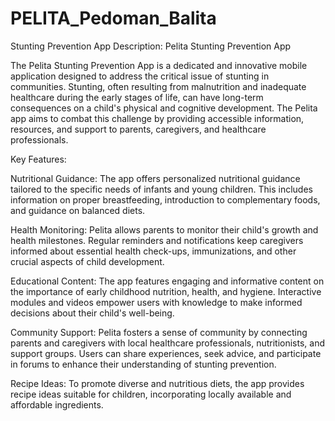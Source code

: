 # PELITA_Pedoman_Balita
Stunting Prevention App
Description: Pelita Stunting Prevention App

The Pelita Stunting Prevention App is a dedicated and innovative mobile application designed to address the critical issue of stunting in communities. Stunting, often resulting from malnutrition and inadequate healthcare during the early stages of life, can have long-term consequences on a child's physical and cognitive development. The Pelita app aims to combat this challenge by providing accessible information, resources, and support to parents, caregivers, and healthcare professionals.

Key Features:

Nutritional Guidance: The app offers personalized nutritional guidance tailored to the specific needs of infants and young children. This includes information on proper breastfeeding, introduction to complementary foods, and guidance on balanced diets.

Health Monitoring: Pelita allows parents to monitor their child's growth and health milestones. Regular reminders and notifications keep caregivers informed about essential health check-ups, immunizations, and other crucial aspects of child development.

Educational Content: The app features engaging and informative content on the importance of early childhood nutrition, health, and hygiene. Interactive modules and videos empower users with knowledge to make informed decisions about their child's well-being.

Community Support: Pelita fosters a sense of community by connecting parents and caregivers with local healthcare professionals, nutritionists, and support groups. Users can share experiences, seek advice, and participate in forums to enhance their understanding of stunting prevention.

Recipe Ideas: To promote diverse and nutritious diets, the app provides recipe ideas suitable for children, incorporating locally available and affordable ingredients.

